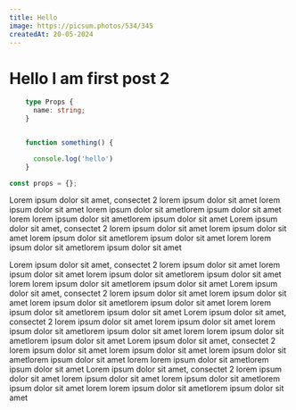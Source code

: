 ```yaml
---
title: Hello
image: https://picsum.photos/534/345
createdAt: 20-05-2024
---
```


# Hello I am first post 2

```typescript
    type Props {
      name: string;
    }


    function something() {

      console.log('hello')
    }
```

```javascript
const props = {};
```

Lorem ipsum dolor sit amet, consectet 2 lorem ipsum dolor sit amet lorem ipsum dolor sit amet lorem ipsum dolor sit ametlorem ipsum dolor sit amet lorem lorem ipsum dolor sit ametlorem ipsum dolor sit amet
Lorem ipsum dolor sit amet, consectet 2 lorem ipsum dolor sit amet lorem ipsum dolor sit amet lorem ipsum dolor sit ametlorem ipsum dolor sit amet lorem lorem ipsum dolor sit ametlorem ipsum dolor sit amet

Lorem ipsum dolor sit amet, consectet 2 lorem ipsum dolor sit amet lorem ipsum dolor sit amet lorem ipsum dolor sit ametlorem ipsum dolor sit amet lorem lorem ipsum dolor sit ametlorem ipsum dolor sit amet
Lorem ipsum dolor sit amet, consectet 2 lorem ipsum dolor sit amet lorem ipsum dolor sit amet lorem ipsum dolor sit ametlorem ipsum dolor sit amet lorem lorem ipsum dolor sit ametlorem ipsum dolor sit amet
Lorem ipsum dolor sit amet, consectet 2 lorem ipsum dolor sit amet lorem ipsum dolor sit amet lorem ipsum dolor sit ametlorem ipsum dolor sit amet lorem lorem ipsum dolor sit ametlorem ipsum dolor sit amet
Lorem ipsum dolor sit amet, consectet 2 lorem ipsum dolor sit amet lorem ipsum dolor sit amet lorem ipsum dolor sit ametlorem ipsum dolor sit amet lorem lorem ipsum dolor sit ametlorem ipsum dolor sit amet
Lorem ipsum dolor sit amet, consectet 2 lorem ipsum dolor sit amet lorem ipsum dolor sit amet lorem ipsum dolor sit ametlorem ipsum dolor sit amet lorem lorem ipsum dolor sit ametlorem ipsum dolor sit amet
